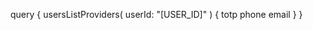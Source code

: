 query {
    usersListProviders(
        userId: "[USER_ID]"
    ) {
        totp
        phone
        email
    }
}
